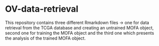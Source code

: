 # OV-data-retrieval

This repository contains three different Rmarkdown files -> one for data retrieval from the TCGA database and creating an untrained MOFA object, second one for training the MOFA object and the third one which presents the analysis of the trained MOFA object.
